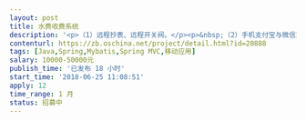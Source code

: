 ```yaml
---                
layout: post       
title: 水费收费系统           
description: '<p>（1）远程抄表、远程开关阀。</p><p>&nbsp;（2）手机支付宝与微信交费、现场交费。</p><p>&nbsp;（3）针对剩余费用不多用户，提前短信通知。同时能自动对欠费用户进行自动远程关阀。用户交钱后，能远程开阀。</p><p>&nbsp;（4）平台可以手动开阀与关阀。</p><p>&nbsp;（5）需要提供抄表软件与收费平台。</p><p>	（6）收费费率采用多费率</p>'     
contenturl: https://zb.oschina.net/project/detail.html?id=20888      
tags: [Java,Spring,Mybatis,Spring MVC,移动应用]            
salary: 10000-50000元          
publish_time: '已发布 18 小时'         
start_time: '2018-06-25 11:08:51'           
apply: 12                   
time_range: 1 月              
status: 招募中                  
---                 
```

